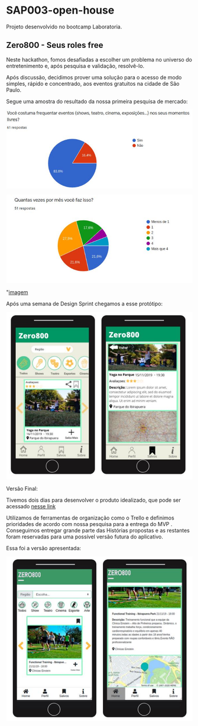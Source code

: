 # SAP003-open-house
Projeto desenvolvido no bootcamp Laboratoria.


## Zero800 - Seus roles free


Neste hackathon, fomos desafiadas a escolher um problema no universo do entretenimento e, após pesquisa e validação, resolvê-lo.

Após discussão, decidimos prover uma solução para o acesso de modo simples, rápido e concentrado, aos eventos gratuitos na cidade de São Paulo.

Segue uma amostra do resultado da nossa primeira pesquisa de mercado:

![imagem](grafico01.JPG)

![imagem](grafico02.JPG)

"[imagem](grafico03.JPG)

Após uma semana de Design Sprint chegamos a esse protótipo:

![imagem](prototipo01.JPG)

Versão Final:

Tivemos dois dias para desenvolver o produto idealizado, que pode ser acessado [nesse link](https://zero-800-lab.firebaseapp.com/)



Utilizamos de ferramentas de organização como o Trello e definimos prioridades de acordo com nossa pesquisa para a entrega do MVP . Conseguimos entregar grande parte das Histórias propostas e as restantes foram reservadas para uma possível versão futura do aplicativo.

Essa foi a versão apresentada:

![imagem](versaofinal.JPG)